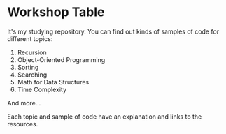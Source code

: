 # Workshop Table
It's my studying repository. You can find out kinds of samples of code for different topics: 

1. Recursion 
2. Object-Oriented Programming 
3. Sorting 
4. Searching
5. Math for Data Structures
6. Time Complexity 

And more...

Each topic and sample of code have an explanation and links to the resources. 
